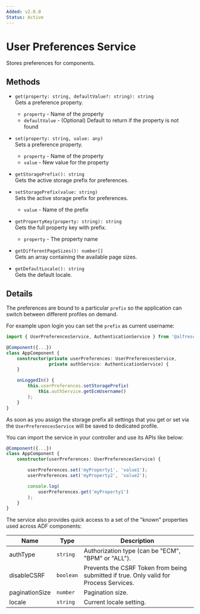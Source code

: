 ```yaml
---
Added: v2.0.0
Status: Active
---
```

# User Preferences Service

Stores preferences for components.

## Methods

-   `get(property: string, defaultValue?: string): string`  
    Gets a preference property.  
    -   `property` - Name of the property
    -   `defaultValue` - (Optional) Default to return if the property is not found
-   `set(property: string, value: any)`  
    Sets a preference property.  
    -   `property` - Name of the property
    -   `value` - New value for the property
-   `getStoragePrefix(): string`  
    Gets the active storage prefix for preferences.   

-   `setStoragePrefix(value: string)`  
    Sets the active storage prefix for preferences.  
    -   `value` - Name of the prefix
-   `getPropertyKey(property: string): string`  
    Gets the full property key with prefix.  
    -   `property` - The property name
-   `getDifferentPageSizes(): number[]`  
    Gets an array containing the available page sizes.   

-   `getDefaultLocale(): string`  
    Gets the default locale.   


## Details

The preferences are bound to a particular `prefix` so the application can switch between different profiles on demand.

For example upon login you can set the `prefix` as current username:

```ts
import { UserPreferencesService, AuthenticationService } from '@alfresco/adf-core';

@Component({...})
class AppComponent {
    constructor(private userPreferences: UserPreferencesService,
                private authService: AuthenticationService) {
    }

    onLoggedIn() {
        this.userPreferences.setStoragePrefix(
            this.authService.getEcmUsername()
        );
    }
}
```

As soon as you assign the storage prefix all settings that you get or set via the `UserPreferencesService` will be saved to dedicated profile.

You can import the service in your controller and use its APIs like below:

```ts
@Component({...})
class AppComponent {
    constructor(userPreferences: UserPreferencesService) {

        userPreferences.set('myProperty1', 'value1');
        userPreferences.set('myProperty2', 'value2');

        console.log(
            userPreferences.get('myProperty1')
        );
    }
}
```

The service also provides quick access to a set of the "known" properties used across ADF components:

| Name | Type | Description |
| ---- | ---- | ----------- |
| authType | `string` | Authorization type (can be "ECM", "BPM" or "ALL"). |
| disableCSRF | `boolean` | Prevents the CSRF Token from being submitted if true. Only valid for Process Services. |
| paginationSize | `number` | Pagination size. |
| locale | `string` | Current locale setting. |
